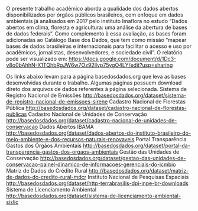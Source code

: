 O presente trabalho acadêmico aborda a qualidade dos dados abertos disponibilizados por órgãos públicos brasileiros, com enfoque em dados ambientais já analisados em 2017 pelo instituto Imaflora no estudo “Dados abertos em clima, floresta e agricultura: uma análise da abertura de bases de dados federais”. Como complemento à essa avaliação, as bases foram adicionadas ao Catálogo Base dos Dados, que tem como missão “mapear bases de dados brasileiras e internacionais para facilitar o acesso e uso por acadêmicos, jornalistas, desenvolvedores, e sociedade civil”. 
O relatório pode ser visualizado em: https://docs.google.com/document/d/1Dc3-v8o0bAhhN-X1TQhbRgJW6w7Oz92llvp75ygO4LY/edit?usp=sharing

Os links abaixo levam para a página basedosdados.org que leva as bases desenvolvidas durante o trabalho. Algumas páginas possuem download direto dos arquivos de dados referentes à página selecionada.
Sistema de Registro Nacional de Emissões http://basedosdados.org/dataset/sistema-de-registro-nacional-de-emissoes-sirene
Cadastro Nacional de Florestas Pública http://basedosdados.org/dataset/cadastro-nacional-de-florestas-publicas
Cadastro Nacional de Unidades de Conservação http://basedosdados.org/dataset/cadastro-nacional-de-unidades-de-conservacao
Dados Abertos IBAMA http://basedosdados.org/dataset/dados-abertos-do-instituto-brasileiro-do-meio-ambiente-e-dos-recursos-naturais-renovaveis
Portal Transparência Gastos dos Órgãos Ambientais http://basedosdados.org/dataset/portal-da-transparencia-gastos-dos-orgaos-ambientais
Gestão das Unidades de Conservação http://basedosdados.org/dataset/gestao-das-unidades-de-conservacao-painel-dinamico-de-informacoes-gerenciais-do-icmbio
Matriz de Dados do Crédito Rural http://basedosdados.org/dataset/matriz-de-dados-do-credito-rural-mdcr
Instituto Nacional de Pesquisas Espaciais http://basedosdados.org/dataset/http-terrabrasilis-dpi-inpe-br-downloads
Sistema de Licenciamento Ambiental http://basedosdados.org/dataset/sistema-de-licenciamento-ambiental-sislic
